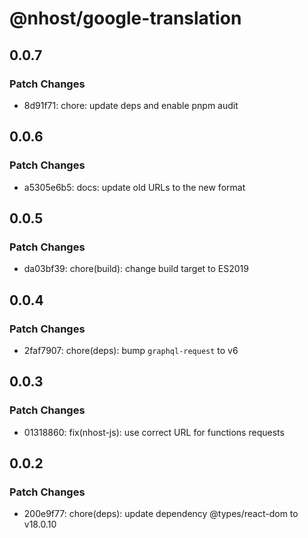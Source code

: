 # @nhost/google-translation

## 0.0.7

### Patch Changes

- 8d91f71: chore: update deps and enable pnpm audit

## 0.0.6

### Patch Changes

- a5305e6b5: docs: update old URLs to the new format

## 0.0.5

### Patch Changes

- da03bf39: chore(build): change build target to ES2019

## 0.0.4

### Patch Changes

- 2faf7907: chore(deps): bump `graphql-request` to v6

## 0.0.3

### Patch Changes

- 01318860: fix(nhost-js): use correct URL for functions requests

## 0.0.2

### Patch Changes

- 200e9f77: chore(deps): update dependency @types/react-dom to v18.0.10
